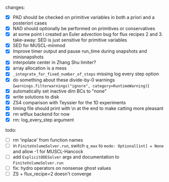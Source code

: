 changes:
- [x] PAD should be checked on primitive variables in both a priori and a posteriori cases
- [x] NAD should optionally be performed on primitives or conservatives
- [x] at some point i created an Euler advection bug for flux recipes 2 and 3. take-away: SED is just sensitive for primitive variables
- [x] SED for MUSCL-minmod
- [x] Improve timer output and pause run_time during snapshots and minisnapshots
- [x] interpolate center in Zhang Shu limiter?
- [x] array allocation is a mess
- [x] `_integrate_for_fixed_number_of_steps` missing log every step option
- [x] do something about these divide-by-0 warnings (`warnings.filterwarnings("ignore", category=RuntimeWarning)`)
- [x] automatically set inactive dim BCs to "none"
- [x] write solutions to disk
- [x] ZS4 comparison with Teyssier for the 1D experiments
- [x] timing file should print with \n at the end to make catting more pleasant
- [x] rm wtflux backend for now
- [x] rm: log_every_step argument

todo:
- [ ] rm 'inplace' from function names
- [ ] in `FiniteVolumeSolver.run`, switch `q_max` to `mode: Optional[int] = None` and allow -1 for MUSCL-Hancock
- [ ] add `ExplicitODESolver` args and documentation to `FiniteVolumeSolver.run`
- [ ] fix: hydro operators on nonsense ghost values
- [ ] ZS + flux_recipe=2 doesn't converge

